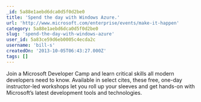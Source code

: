 ```yaml
---
_id: 5a88e1aebd6dca0d5f0d2be0
title: 'Spend the day with Windows Azure.'
url: 'http://www.microsoft.com/enterprise/events/make-it-happen'
category: 5a88e1aebd6dca0d5f0d2be0
slug: 'spend-the-day-with-windows-azure'
user_id: 5a83ce59d6eb0005c4ecda2c
username: 'bill-s'
createdOn: '2013-10-05T06:43:27.000Z'
tags: []
---
```


Join a Microsoft Developer Camp and learn critical skills all modern developers need to know. Available in select cites, these free, one-day instructor-led workshops let you roll up your sleeves and get hands-on with Microsoft’s latest development tools and technologies.
